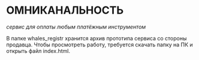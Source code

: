 # ОМНИКАНАЛЬНОСТЬ
_сервис для оплаты любым платёжным инструментом_


В папке whales_registr хранится архив прототипа сервиса со стороны продавца. Чтобы просмотреть работу, требуется скачать папку на ПК и открыть файл index.html.
